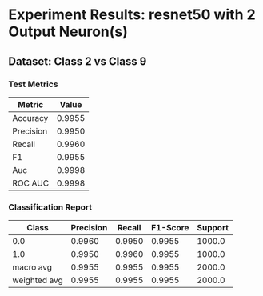 # Experiment Results: resnet50 with 2 Output Neuron(s)

## Dataset: Class 2 vs Class 9

### Test Metrics

| Metric | Value |
| ------ | ----- |
| Accuracy | 0.9955 |
| Precision | 0.9950 |
| Recall | 0.9960 |
| F1 | 0.9955 |
| Auc | 0.9998 |
| ROC AUC | 0.9998 |

### Classification Report

| Class | Precision | Recall | F1-Score | Support |
| ----- | --------- | ------ | -------- | ------- |
| 0.0 | 0.9960 | 0.9950 | 0.9955 | 1000.0 |
| 1.0 | 0.9950 | 0.9960 | 0.9955 | 1000.0 |
| macro avg | 0.9955 | 0.9955 | 0.9955 | 2000.0 |
| weighted avg | 0.9955 | 0.9955 | 0.9955 | 2000.0 |

